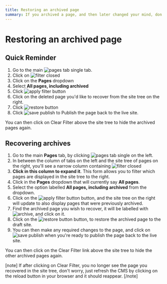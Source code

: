 ```yaml
---
title: Restoring an archived page
summary: If you archived a page, and then later changed your mind, don't worry, you can easily get it back!
---
```


# Restoring an archived page

## Quick Reminder

 1. Go to the main ![pages tab single](/_images/pages-tab-single.png) tab.
 2. Click on ![filter closed](/_images/filter-closed.png)
 3. Click on the **Pages** dropdown
 4. Select **All pages, including archived**
 5. Click ![apply filter button](/_images/apply-filter-button.png)
 6. Click on the deleted page you'd like to recover from the site tree on the right.
 7. Click ![restore button](/_images/restore-button.png)
 8. Click ![save publish](/_images/save-publish.png) to Publish the page back to the live site.

You can then click on Clear Filter above the site tree to hide the archived pages again.

## Recovering archives

 1. Go to the main **Pages** tab, by clicking ![pages tab single](/_images/pages-tab-single.png) on the left.
 2. In between the column of tabs on the left and the site tree of pages on the right, you'll see a narrow column containing ![filter closed](/_images/filter-closed.png) 
 3. **Click in this column to expand it**. This form allows you to filter which pages are displayed in the site tree to the right.
 4. Click in the **Pages** dropdown that will currently say **All pages**.
 5. Select the option labelled **All pages, including archived** from the dropdown.
 6. Click on the ![apply filter button](/_images/apply-filter-button.png) button, and the site tree on the right will update to also display pages that were previously archived.
 7. Find the archived page you wish to recover, it will be labelled with ![archive](/_images/archived.png), and click on it.
 8. Click on the ![restore button](/_images/restore-button.png) button, to restore the archived page to the draft site.
 9. You can then make any required changes to the page, and click on ![save publish](/_images/save-publish.png) when you're ready to publish the page back to the live site.

You can then click on the Clear Filter link above the site tree to hide the other archived pages again.

[note]
If after clicking on Clear Filter, you no longer see the page you recovered in the site tree, don't worry, just refresh the CMS by clicking on the reload button in your browser and it should reappear.
[/note]


